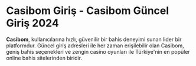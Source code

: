 # Casibom Giriş - Casibom Güncel Giriş 2024
**Casibom**, kullanıcılarına hızlı, güvenilir bir bahis deneyimi sunan lider bir platformdur. Güncel giriş adresleri ile her zaman erişilebilir olan Casibom, geniş bahis seçenekleri ve zengin casino oyunları ile Türkiye'nin en popüler online bahis sitelerinden biridir.
